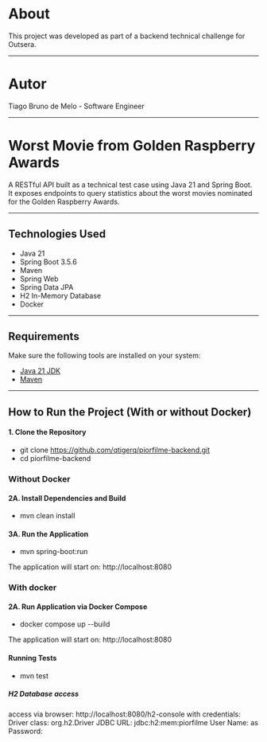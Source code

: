 # About

This project was developed as part of a backend technical challenge for Outsera.

---

# Autor

Tiago Bruno de Melo - Software Engineer

---

# Worst Movie from Golden Raspberry Awards

A RESTful API built as a technical test case using Java 21 and Spring Boot.  
It exposes endpoints to query statistics about the worst movies nominated for the Golden Raspberry Awards.

---

## Technologies Used

- Java 21
- Spring Boot 3.5.6
- Maven
- Spring Web
- Spring Data JPA
- H2 In-Memory Database
- Docker

---

## Requirements

Make sure the following tools are installed on your system:

- [Java 21 JDK](https://jdk.java.net/21/)
- [Maven](https://maven.apache.org/)

---

## How to Run the Project (With or without Docker)


#### 1. Clone the Repository  

- git clone https://github.com/qtigerq/piorfilme-backend.git
- cd piorfilme-backend

### Without Docker

#### 2A. Install Dependencies and Build  

- mvn clean install

#### 3A. Run the Application

- mvn spring-boot:run

The application will start on: http://localhost:8080

### With docker

#### 2A. Run Application via Docker Compose  

- docker compose up --build

The application will start on: http://localhost:8080

#### Running Tests

- mvn test

##### H2 Database access

access via browser: http://localhost:8080/h2-console
with credentials:
			Driver class:	org.h2.Driver
			JDBC URL:	jdbc:h2:mem:piorfilme
			User Name:	as
			Password:	
